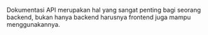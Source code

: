 Dokumentasi API merupakan hal yang sangat penting bagi seorang backend, bukan hanya backend harusnya frontend juga mampu menggunakannya.